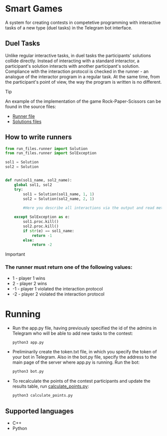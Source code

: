 # Smart Games

A system for creating contests in competetive programming with interactive tasks of a new type (duel tasks) in the Telegram bot interface.

## Duel Tasks
Unlike regular interactive tasks, in duel tasks the participants' solutions collide directly. Instead of interacting with a standard interactor, a participant's solution interacts with another participant's solution. Compliance with the interaction protocol is checked in the runner - an analogue of the interactor program in a regular task. At the same time, from the participant's point of view, the way the program is written is no different.

> [!TIP]
> An example of the implementation of the game Rock-Paper-Scissors can be found in the source files:
> - [Runner file](now_runner_file.py)
> - [Solutions files](run_files)

## How to write runners

```python
from run_files.runner import Solution
from run_files.runner import SolException

sol1 = Solution
sol2 = Solution


def run(sol1_name, sol2_name):
    global sol1, sol2
    try:
        sol1 = Solution(sol1_name, 1, 1)
        sol2 = Solution(sol2_name, 2, 1)
        
        #Here you describe all interactions via the output and read methods

    except SolException as e:
        sol1.proc.kill()
        sol2.proc.kill()
        if str(e) == sol1_name:
            return -1
        else:
            return -2

```

> [!IMPORTANT]
> ### The runner must return one of the following values:
> - 1 - player 1 wins
> - 2 - player 2 wins
> - -1 - player 1 violated the interaction protocol
> - -2 - player 2 violated the interaction protocol


# Running
- Run the app.py file, having previously specified the id of the admins in Telegram who will be able to add new tasks to the contest:
    ```bash
    python3 app.py
    ```

- Preliminarily create the token.txt file, in which you specify the token of your bot in Telegram. Also in the bot.py file, specify the address to the main page of the server where app.py is running. Run the bot:
    ```bash
    python3 bot.py
    ```

- To recalculate the points of the contest participants and update the results table, run [calculate_points.py](calculate_points.py):
    ```bash
    python3 calculate_points.py
    ```


## Supported languages
- С++
- Python


